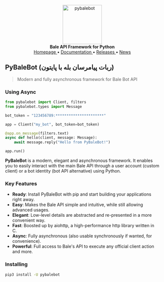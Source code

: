 <p align="center">
    <a href="github.address">
        <img src="https://dev.bale.ai/_next/image?url=%2F_next%2Fstatic%2Fmedia%2Farea7.e362c612.png&w=1080&q=75" alt="pybalebot" width="128">
    </a>
    <br>
    <b>Bale API Framework for Python</b>
    <br>
    <a href="https://github.com/shayanheidari01/pybalebot">
        Homepage
    </a>
    •
    <a href="https://docs.pybalebot.site/">
        Documentation
    </a>
    •
    <a href="https://pypi.org/project/pybalebot/#history">
        Releases
    </a>
    •
    <a href="https://t.me/rubika_library">
        News
    </a>
</p>

## PyBaleBot (ربات پیامرسان بله با پایتون)

> Modern and fully asynchronous framework for Bale Bot API

### Using Async
```python
from pybalebot import Client, filters
from pybalebot.types import Message

bot_token = "123456789:**********************"

app = Client("my_bot", bot_token=bot_token)

@app.on_message(filters.text)
async def hello(client, message: Message):
    await message.reply("Hello from PyBaleBot!")

app.run()
```


**PyBaleBot** is a modern, elegant and asynchronous framework. It enables you to easily interact with the main Bale API through a user account (custom client) or a bot
identity (bot API alternative) using Python.


### Key Features

- **Ready**: Install PyBaleBot with pip and start building your applications right away.
- **Easy**: Makes the Bale API simple and intuitive, while still allowing advanced usages.
- **Elegant**: Low-level details are abstracted and re-presented in a more convenient way.
- **Fast**: Boosted up by aiohttp, a high-performance http library written in C.
- **Async**: Fully asynchronous (also usable synchronously if wanted, for convenience).
- **Powerful**: Full access to Bale's API to execute any official client action and more.

### Installing

``` bash
pip3 install -U pybalebot
```
